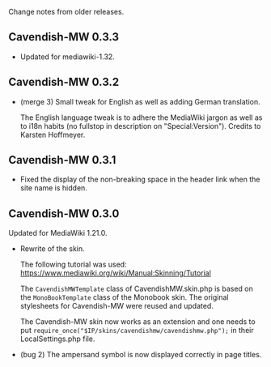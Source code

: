 Change notes from older releases.

## Cavendish-MW 0.3.3

* Updated for mediawiki-1.32.

## Cavendish-MW 0.3.2

* (merge 3) Small tweak for English as well as adding German translation.

  The English language tweak is to adhere the MediaWiki jargon as well as to
  i18n habits (no fullstop in description on "Special:Version"). Credits to
  Karsten Hoffmeyer.

## Cavendish-MW 0.3.1

* Fixed the display of the non-breaking space in the header link when the site
  name is hidden.

## Cavendish-MW 0.3.0

Updated for MediaWiki 1.21.0.

* Rewrite of the skin.

  The following tutorial was used:
  <https://www.mediawiki.org/wiki/Manual:Skinning/Tutorial>

  The `CavendishMWTemplate` class of CavendishMW.skin.php is based on the
  `MonoBookTemplate` class of the Monobook skin. The original stylesheets for
  Cavendish-MW were reused and updated.

  The Cavendish-MW skin now works as an extension and one needs to put
  `require_once("$IP/skins/cavendishmw/cavendishmw.php");` in their
  LocalSettings.php file.

* (bug 2) The ampersand symbol is now displayed correctly in page titles.
